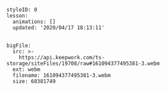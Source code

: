 
<style>
  .markdown-body hr {
    height: 1px;
  }
</style>





```@Lesson
styleID: 0
lesson:
  animations: []
  updated: '2020/04/17 18:13:11'

```


```@BigFile

bigFile:
  src: >-
    https://api.keepwork.com/ts-storage/siteFiles/19708/raw#161094377495381-3.webm
  ext: webm
  filename: 161094377495381-3.webm
  size: 68381749
          
```